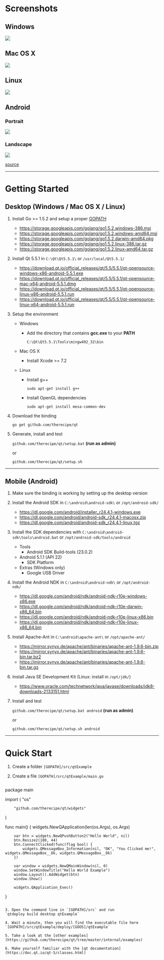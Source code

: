 # Screenshots

## Windows
![](internal/screens/windows.png)

## Mac OS X
![](internal/screens/mac.png)

## Linux
![](internal/screens/linux.png)

## Android

### Portrait
![](internal/screens/android_portrait.png)

### Landscape
![](internal/screens/android_landscape.png)

[source](https://github.com/therecipe/qt/blob/master/internal/examples/widgets/line_edits/line_edits.go)

---

# Getting Started

## Desktop (Windows / Mac OS X / Linux)

1. Install Go >= 1.5.2 and setup a proper [GOPATH](https://golang.org/doc/code.html#GOPATH)
	* https://storage.googleapis.com/golang/go1.5.2.windows-386.msi
	* https://storage.googleapis.com/golang/go1.5.2.windows-amd64.msi
	* https://storage.googleapis.com/golang/go1.5.2.darwin-amd64.pkg
	* https://storage.googleapis.com/golang/go1.5.2.linux-386.tar.gz
	* https://storage.googleapis.com/golang/go1.5.2.linux-amd64.tar.gz

2. Install Qt 5.5.1 in `C:\Qt\Qt5.5.1\` or `/usr/local/Qt5.5.1/`
	* https://download.qt.io/official_releases/qt/5.5/5.5.1/qt-opensource-windows-x86-android-5.5.1.exe
	* https://download.qt.io/official_releases/qt/5.5/5.5.1/qt-opensource-mac-x64-android-5.5.1.dmg
	* https://download.qt.io/official_releases/qt/5.5/5.5.1/qt-opensource-linux-x86-android-5.5.1.run
	* https://download.qt.io/official_releases/qt/5.5/5.5.1/qt-opensource-linux-x64-android-5.5.1.run

3. Setup the environment
	* Windows
		* Add the directory that contains **gcc.exe** to your **PATH**

			`C:\Qt\Qt5.5.1\Tools\mingw492_32\bin`

	* Mac OS X
		* Install Xcode >= 7.2

	* Linux
		* Install g++

			`sudo apt-get install g++`

		* Install OpenGL dependencies

			`sudo apt-get install mesa-common-dev`

4. Download the binding

 	`go get github.com/therecipe/qt`

5. Generate, install and test

  	`github.com/therecipe/qt/setup.bat` **(run as admin)**

  	or

  	`github.com/therecipe/qt/setup.sh`

---

## Mobile (Android)

1. Make sure the binding is working by setting up the desktop version

2. Install the Android SDK in `C:\android\android-sdk\` or `/opt/android-sdk/`
	* https://dl.google.com/android/installer_r24.4.1-windows.exe
	* https://dl.google.com/android/android-sdk_r24.4.1-macosx.zip
	* https://dl.google.com/android/android-sdk_r24.4.1-linux.tgz

3. Install the SDK dependencies with `C:\android\android-sdk\tools\android.bat` or `/opt/android-sdk/tools/android`
	* Tools
		* Android SDK Build-tools (23.0.2)
	* Android 5.1.1 (API 22)
		* SDK Platform
	* Extras (Windows only)
		* Google USB Driver

4. Install the Android NDK in `C:\android\android-ndk\` or `/opt/android-ndk/`
	* https://dl.google.com/android/ndk/android-ndk-r10e-windows-x86.exe
	* https://dl.google.com/android/ndk/android-ndk-r10e-darwin-x86_64.bin
	* https://dl.google.com/android/ndk/android-ndk-r10e-linux-x86.bin
	* https://dl.google.com/android/ndk/android-ndk-r10e-linux-x86_64.bin

5. Install Apache-Ant in `C:\android\apache-ant\` or `/opt/apache-ant/`
	* https://mirror.synyx.de/apache/ant/binaries/apache-ant-1.9.6-bin.zip
	* https://mirror.synyx.de/apache/ant/binaries/apache-ant-1.9.6-bin.tar.bz2
	* https://mirror.synyx.de/apache/ant/binaries/apache-ant-1.9.6-bin.tar.gz

6. Install Java SE Development Kit (Linux: install in `/opt/jdk/`)
	* https://www.oracle.com/technetwork/java/javase/downloads/jdk8-downloads-2133151.html

7. Install and test

  	`github.com/therecipe/qt/setup.bat android` **(run as admin)**

    or

  	`github.com/therecipe/qt/setup.sh android`

---

# Quick Start

1. Create a folder `[GOPATH]/src/qtExample`

2. Create a file `[GOPATH]/src/qtExample/main.go`
	```go
package main

import (
		"os"

		"github.com/therecipe/qt/widgets"
)

func main() {
		widgets.NewQApplication(len(os.Args), os.Args)

		var btn = widgets.NewQPushButton2("Hello World", nil)
		btn.Resize2(180, 44)
		btn.ConnectClicked(func(flag bool) {
			widgets.QMessageBox_Information(nil, "OK", "You Clicked me!", widgets.QMessageBox__Ok, widgets.QMessageBox__Ok)
		})

		var window = widgets.NewQMainWindow(nil, 0)
		window.SetWindowTitle("Hello World Example")
		window.Layout().AddWidget(btn)
		window.Show()

		widgets.QApplication_Exec()
}
```

3. Open the command line in `[GOPATH]/src` and run
`qtdeploy build desktop qtExample`

4. Wait a minute, then you will find the executable file here
`[GOPATH]/src/qtExample/deploy/[GOOS]/qtExample`

5. Take a look at the [other examples](https://github.com/therecipe/qt/tree/master/internal/examples)

6. Make yourself familiar with the [qt documentation](https://doc.qt.io/qt-5/classes.html)
